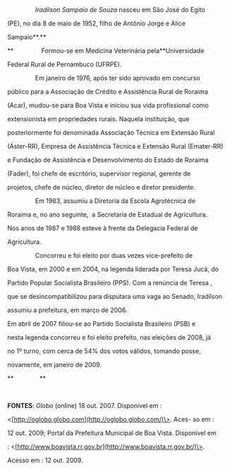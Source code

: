 

 



                *Iradilson Sampaio de Souza* nasceu em São José do Egito

(PE), no dia 8 de maio de 1952, filho de Antônio Jorge e Alice

Sampaio**.**



**                Formou-se em Medicina Veterinária pela**Universidade

Federal Rural de Pernambuco (UFRPE).



                Em janeiro de 1976, após ter sido aprovado em concurso

público para a Associação de Crédito e Assistência Rural de Roraima

(Acar), mudou-se para Boa Vista e iniciou sua vida profissional como

extensionista em propriedades rurais. Naquela instituição, que

posteriormente foi denominada Associação Técnica em Extensão Rural

(Áster-RR), Empresa de Assistência Técnica e Extensão Rural (Emater-RR)

e Fundação de Assistência e Desenvolvimento do Estado de Roraima

(Fader), foi chefe de escritório, supervisor regional, gerente de

projetos, chefe de núcleo, diretor de núcleo e diretor presidente.



                Em 1983, assumiu a Diretoria da Escola Agrotécnica de

Roraima e, no ano seguinte,  a Secretaria de Estadual de Agricultura.

Nos anos de 1987 e 1988 esteve à frente da Delegacia Federal de

Agricultura.



                Concorreu e foi eleito por duas vezes vice-prefeito de

Boa Vista, em 2000 e em 2004, na legenda liderada por Teresa Jucá, do

Partido Popular Socialista Brasileiro (PPS). Com a renúncia de Teresa ,

que se desincompatibilizou para disputara uma vaga ao Senado, Iradílson

assumiu a prefeitura, em março de 2006.



Em abril de 2007 filiou-se ao Partido Socialista Brasileiro (PSB) e

nesta legenda concorreu e foi eleito prefeito, nas eleições de 2008, já

no 1º turno, com cerca de 54% dos votos válidos, tomando posse,

novamente, em janeiro de 2009.



**               **



 



**FONTES**: *Globo* (online) 18 out. 2007. Disponível em :

\<[http://oglobo.globo.com](http://oglobo.globo.com/)\>. Aces- so em :

12 out. 2009; Portal da Prefeitura Municipal de Boa Vista. Disponível em

: \<[http://www.boavista.rr.gov.br](http://www.boavista.rr.gov.br/)\>.

Acesso em : 12 out. 2009.



 

